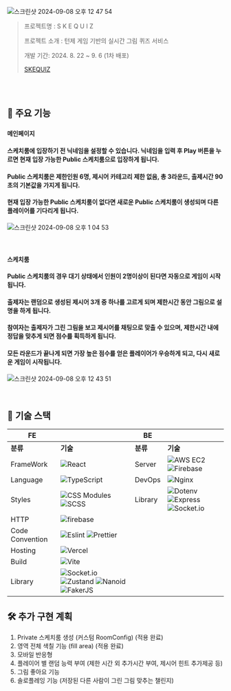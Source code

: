 ![스크린샷 2024-09-08 오후 12 47 54](https://github.com/user-attachments/assets/9894e24e-bb7a-43ff-8ce9-04bfdea4bb7b)



> 프로젝트명 : S K E Q U I Z
>
> 프로젝트 소개 : 턴제 게임 기반의 실시간 그림 퀴즈 서비스
>
> 개발 기간: 2024. 8. 22 ~ 9. 6 (1차 배포)
>
> [SKEQUIZ](https://skequiz.netlify.app/)

<br />
<br />

## 🎯 주요 기능

### `메인페이지`
#### 스케치룸에 입장하기 전 닉네임을 설정할 수 있습니다. 닉네임을 입력 후 Play 버튼을 누르면 현재 입장 가능한 Public 스케치룸으로 입장하게 됩니다.
#### Public 스케치룸은 제한인원 6명, 제시어 카테고리 제한 없음, 총 3라운드, 출제시간 90초의 기본값을 가지게 됩니다.
#### 현재 입장 가능한 Public 스케치룸이 없다면 새로운 Public 스케치룸이 생성되며 다른 플레이어를 기다리게 됩니다.

![스크린샷 2024-09-08 오후 1 04 53](https://github.com/user-attachments/assets/10ef7e40-d4cd-432a-aea3-02a5242176f0)



<br />

### `스케치룸`
#### Public 스케치룸의 경우 대기 상태에서 인원이 2명이상이 된다면 자동으로 게임이 시작됩니다. 
#### 출제자는 랜덤으로 생성된 제시어 3개 중 하나를 고르게 되며 제한시간 동안 그림으로 설명을 하게 됩니다.
#### 참여자는 출제자가 그린 그림을 보고 제시어를 채팅으로 맞출 수 있으며, 제한시간 내에 정답을 맞추게 되면 점수를 획득하게 됩니다.
#### 모든 라운드가 끝나게 되면 가장 높은 점수를 얻은 플레이어가 우승하게 되고, 다시 새로운 게임이 시작됩니다.

![스크린샷 2024-09-08 오후 12 43 51](https://github.com/user-attachments/assets/bbeee593-b68f-48d5-afe1-b0ab9ad0ef28)

<br />


## 🧰 기술 스택


| **FE**    |           | **BE**    |           |
|-----------|-----------|-----------|-----------|
| **분류**  | **기술**  | **분류**  | **기술**  |
| FrameWork | ![React](https://img.shields.io/badge/React-61DAFB?style=for-the-badge&logo=react&logoColor=ffffff) | Server    | ![AWS EC2](https://img.shields.io/badge/AWS%20EC2-FF9900?style=for-the-badge&logo=amazonaws&logoColor=ffffff)  ![Firebase](https://img.shields.io/badge/Firebase-DD2C00?style=for-the-badge&logo=firebase&logoColor=ffffff)|
| Language  | ![TypeScript](https://img.shields.io/badge/typescript-3178C6?style=for-the-badge&logo=typescript&logoColor=ffffff) | DevOps | ![Nginx](https://img.shields.io/badge/Nginx-009639?style=for-the-badge&logo=nginx&logoColor=ffffff) |
| Styles    | ![CSS Modules](https://img.shields.io/badge/CSS%20Modules-4B32C3?style=for-the-badge&logo=CSSModules&logoColor=white) ![SCSS](https://img.shields.io/badge/SCSS-cc6699?style=for-the-badge&logo=Sass&logoColor=white) | Library | ![Dotenv](https://img.shields.io/badge/dotenv-0F9D58?style=for-the-badge&logoColor=ffffff) ![Express](https://img.shields.io/badge/express-000000?style=for-the-badge&logo=express&logoColor=ffffff) ![Socket.io](https://img.shields.io/badge/socket.io-010101?style=for-the-badge&logo=socketio&logoColor=ffffff) |
| HTTP      | <img src="https://img.shields.io/badge/Firebase-DD2C00?style=for-the-badge&logo=firebase&logoColor=ffffff" alt='firebase'> |           |           |
| Code Convention | ![Eslint](https://img.shields.io/badge/Eslint-4B32C3?style=for-the-badge&logo=Eslint&logoColor=white) ![Prettier](https://img.shields.io/badge/Prettier-F7B93E?style=for-the-badge&logo=Prettier&logoColor=white) |           |           |
| Hosting   | ![Vercel](https://img.shields.io/badge/Vercel-000000?style=for-the-badge&logo=Vercel&logoColor=white) |           |           |
| Build     | ![Vite](https://img.shields.io/badge/Vite-646CFF?style=for-the-badge&logo=vite&logoColor=ffffff) |           |           |
| Library   | ![Socket.io](https://img.shields.io/badge/socket.io-010101?style=for-the-badge&logo=socketio&logoColor=ffffff) ![Zustand](https://img.shields.io/badge/Zustand-F0BA47?style=for-the-badge&logoColor=ffffff) ![Nanoid](https://img.shields.io/badge/nanoid-03C75A?style=for-the-badge&logoColor=ffffff) ![FakerJS](https://img.shields.io/badge/fakerJS-F7DF1E?style=for-the-badge&logoColor=ffffff) |           |           |


## 🛠️ 추가 구현 계획

1. Private 스케치룸 생성 (커스텀 RoomConfig) (적용 완료)
2. 영역 전체 색칠 기능 (fill area) (적용 완료)
3. 모바일 반응형
4. 플레이어 별 랜덤 능력 부여 (제한 시간 외 추가시간 부여, 제시어 힌트 추가제공 등)
5. 그림 좋아요 기능
6. 솔로플레잉 기능 (저장된 다른 사람이 그린 그림 맞추는 챌린지)






